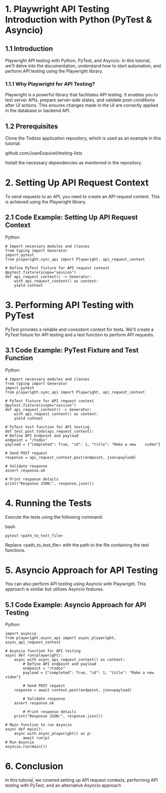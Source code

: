 # 1. Playwright API Testing Introduction with Python (PyTest & Asyncio)

##  1.1 Introduction

Playwright API testing with Python, PyTest, and Asyncio. In this tutorial, we'll delve into the documentation, understand how to start automation, and perform API testing using the Playwright library.

### 1.1.1 Why Playwright for API Testing?

Playwright is a powerful library that facilitates API testing. It enables you to test server APIs, prepare server-side states, and validate post-conditions after UI actions. This ensures changes made in the UI are correctly applied in the database or backend API.

## 1.2 Prerequisites
Clone the Todoss application repository, which is used as an example in this tutorial:

github.com/JoanEsquivel/testing-lists

Install the necessary dependencies as mentioned in the repository.

# 2. Setting Up API Request Context

To send requests to an API, you need to create an API request context. This is achieved using the Playwright library.

## 2.1 Code Example: Setting Up API Request Context

Python

    # Import necessary modules and classes
    from typing import Generator
    import pytest
    from playwright.sync_api import Playwright, api_request_context

    # Define PyTest fixture for API request context
    @pytest.fixture(scope="session")
    def api_request_context() -> Generator:
        with api_request_context() as context:
        yield context

# 3. Performing API Testing with PyTest

PyTest provides a reliable and consistent context for tests. We'll create a PyTest fixture for API testing and a test function to perform API requests.

## 3.1 Code Example: PyTest Fixture and Test Function

Python 

    # Import necessary modules and classes
    from typing import Generator
    import pytest
    from playwright.sync_api import Playwright, api_request_context

    # PyTest fixture for API request context
    @pytest.fixture(scope="session")
    def api_request_context() -> Generator:
        with api_request_context() as context:
        yield context

    # PyTest test function for API testing
    def test_post_todo(api_request_context):
    # Define API endpoint and payload
    endpoint = "/todos"
    payload = {"completed": True, "id": 1, "title": "Make a new    video"}

    # Send POST request
    response = api_request_context.post(endpoint, json=payload)

    # Validate response
    assert response.ok

    # Print response details
    print("Response JSON:", response.json())

# 4. Running the Tests

Execute the tests using the following command:

bash

    pytest <path_to_test_file>

Replace <path_to_test_file> with the path to the file containing the test functions.

# 5. Asyncio Approach for API Testing

You can also perform API testing using Asyncio with Playwright. This approach is similar but utilizes Asyncio features.

## 5.1 Code Example: Asyncio Approach for API Testing

Python

    import asyncio
    from playwright.async_api import async_playwright,             async_api_request_context

    # Asyncio function for API testing
    async def run(playwright):
        async with async_api_request_context() as context:
            # Define API endpoint and payload
            endpoint = "/todos"
            payload = {"completed": True, "id": 1, "title": "Make a new video"}

            # Send POST request
        response = await context.post(endpoint, json=payload)

            # Validate response
        assert response.ok
            
            # Print response details
        print("Response JSON:", response.json())

    # Main function to run Asyncio
    async def main():
        async with async_playwright() as p:
            await run(p)
    # Run Asyncio
    asyncio.run(main())

# 6. Conclusion
In this tutorial, we covered setting up API request contexts, performing API testing with PyTest, and an alternative Asyncio approach